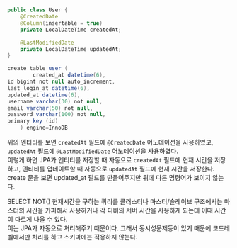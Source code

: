 
#
```java
public class User {
    @CreatedDate
    @Column(insertable = true)
    private LocalDateTime createdAt;

    @LastModifiedDate
    private LocalDateTime updatedAt;
}

create table user (
        created_at datetime(6),
id bigint not null auto_increment,
last_login_at datetime(6),
updated_at datetime(6),
username varchar(30) not null,
email varchar(50) not null,
password varchar(100) not null,
primary key (id)
    ) engine=InnoDB
```

위의 엔티티를 보면 `createdAt` 필드에 `@CreatedDate` 어노테이션을 사용하였고, `updatedAt` 필드에 `@LastModifiedDate` 어노테이션을 사용하였다.   
이렇게 하면 JPA가 엔티티를 저장할 때 자동으로 `createdAt` 필드에 현재 시간을 저장하고, 엔티티를 업데이트할 때 자동으로 `updatedAt` 필드에 현재 시간을 저장한다.  
create 문을 보면 updated_at 필드를 만들어주지만 뒤에 다른 명령어가 보이지 않는다.  
 
SELECT NOT() 현재시간을 구하는 쿼리를 클러스터나 마스터/슬레이브 구조에서는 마스터의 시간을 카피해서 사용하거나 각 디비의 서버 시간을 사용하게 되는데 이때 시간이 다르게 나올 수 있다.  
이는 JPA가 자동으로 처리해주기 때문이다. 그래서 동시성문제등이 있기 때문에 코드레벨에서만 처리를 하고 스키마에는 적용하지 않는다.